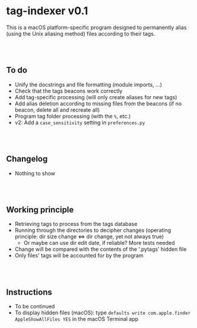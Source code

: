 # tag-indexer v0.1

This is a macOS platform-specific program designed to permanently alias (using the Unix aliasing method) files according to their tags.


<br><br>
## To do
* Unify the docstrings and file formatting (module imports, …)
* Check that the tags beacons work correctly
* Add tag-specific processing (will only create aliases for new tags)
* Add alias deletion according to missing files from the beacons (if no beacon, delete all and recreate all)
* Program tag folder processing (with the `%`, etc.)
* v2: Add a `case_sensitivity` setting in `preferences.py`


<br><br>
## Changelog
* Nothing to show


<br><br>
## Working principle
* Retrieving tags to process from the tags database
* Running through the directories to decipher changes (operating principle: dir size change $\Leftrightarrow$ dir change, yet not always true)
    * Or maybe can use dir edit date, if reliable? More tests needed
* Change will be compared with the contents of the '.pytags' hidden file
* Only files' tags will be accounted for by the program


<br><br>
## Instructions
* To be continued
* To display hidden files (macOS): type `defaults write com.apple.finder AppleShowAllFiles YES` in the macOS Terminal app